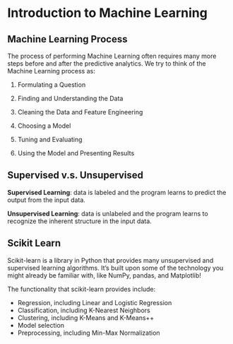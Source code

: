 # Introduction to Machine Learning

## Machine Learning Process

The process of performing Machine Learning often requires many more steps before and after the predictive analytics. We try to think of the Machine Learning process as:

1. Formulating a Question


2. Finding and Understanding the Data


3. Cleaning the Data and Feature Engineering


4. Choosing a Model


5. Tuning and Evaluating


6. Using the Model and Presenting Results

## Supervised v.s. Unsupervised

**Supervised Learning**: data is labeled and the program learns to predict the output from the input data.

**Unsupervised Learning**: data is unlabeled and the program learns to recognize the inherent structure in the input data.

## Scikit Learn

Scikit-learn is a library in Python that provides many unsupervised and supervised learning algorithms. It’s built upon some of the technology you might already be familiar with, like NumPy, pandas, and Matplotlib!

The functionality that scikit-learn provides include:

* Regression, including Linear and Logistic Regression
* Classification, including K-Nearest Neighbors
* Clustering, including K-Means and K-Means++
* Model selection
* Preprocessing, including Min-Max Normalization
